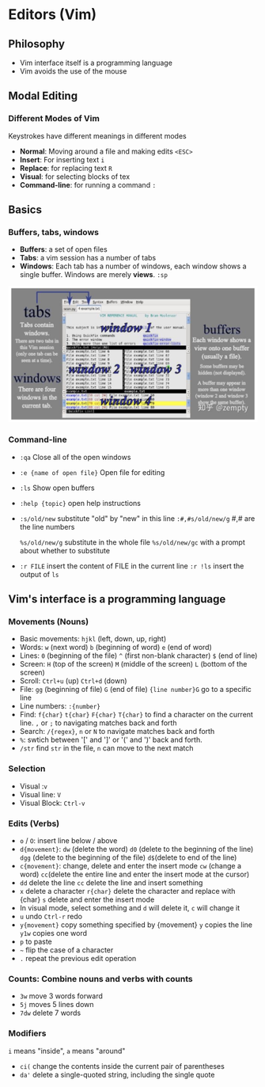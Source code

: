 # Editors (Vim)

## Philosophy

* Vim interface itself is a programming language
* Vim avoids the use of the mouse

## Modal Editing

### Different Modes of Vim

Keystrokes have different meanings in different modes

* **Normal**: Moving around a file and making edits `<ESC>`
* **Insert**: For inserting text `i`
* **Replace**: for replacing text `R`
* **Visual**: for selecting blocks of tex
* **Command-line**: for running a command `:`

## Basics
### Buffers, tabs, windows

* **Buffers**: a set of open files
* **Tabs**: a vim session has a number of tabs
* **Windows**: Each tab has a number of windows, each window shows a single buffer. Windows are merely **views**. `:sp`
<div align="center"><img src="pic/difference.png" alt= "Image" style="zoom:%;" /></div>

### Command-line

* `:qa` Close all of the open windows

* `:e {name of open file}` Open file for editing

* `:ls` Show open buffers

* `:help {topic}` open help instructions

* `:s/old/new` substitute "old" by "new" in this line `:#,#s/old/new/g` #,# are the line numbers

  `%s/old/new/g` substitute in the whole file `%s/old/new/gc` with a prompt about whether to substitute

* `:r FILE` insert the content of FILE in the current line `:r !ls` insert the output of `ls`

 ## Vim's interface is a programming language

### Movements (Nouns)

- Basic movements: `hjkl` (left, down, up, right)
- Words: `w` (next word) `b` (beginning of word) `e` (end of word)
- Lines: `0` (beginning of the file) `^` (first non-blank character) `$` (end of line)
- Screen: `H` (top of the screen) `M` (middle of the screen) `L` (bottom of the screen)
- Scroll: `Ctrl+u` (up) `Ctrl+d` (down)
- File: `gg` (beginning of file) `G` (end of file) `{line number}G` go to a specific line
- Line numbers: `:{number}`
- Find: `f{char}` `t{char}` `F{char}` `T{char}` to find a character on the current line. `,` or `;` to navigating matches back and forth
- Search: `/{regex}`,  `n` or `N` to navigate matches back and forth 
- `%`: swtich between '[' and ']' or '(' and ')' back and forth.
- `/str` find `str` in the file, `n` can move to the next match

### Selection

- Visual :`v`
- Visual line: `V`
- Visual Block: `Ctrl-v`

### Edits (Verbs)

- `o` / `O`: insert line below / above
- `d{movement}`: `dw` (delete the word) `d0` (delete to the beginning of the line) `dgg` (delete to the beginning of the file) `d$`(delete to end of the line)
- `c{movement}`: change, delete and enter the insert mode `cw` (change a word) `cc`(delete the entire line and enter the insert mode at the cursor)
- `dd` delete the line `cc` delete the line and insert something
- `x` delete a character `r{char}` delete the character and replace with {char} `s` delete and enter the insert mode
- In visual mode, select something and `d` will delete it, `c` will change it
- `u` undo `Ctrl-r` redo
- `y{movement}` copy something specified by {movement} `y` copies the line `y1w` copies one word
- `p` to paste
- `~` flip the case of a character
- `.` repeat the previous edit operation

### Counts: Combine nouns and verbs with counts

- `3w` move 3 words forward
- `5j` moves 5 lines down
- `7dw` delete 7 words

### Modifiers

`i` means "inside", `a` means "around"

- `ci(` change the contents inside the current pair of parentheses
- `da'` delete a single-quoted string, including the single quote

